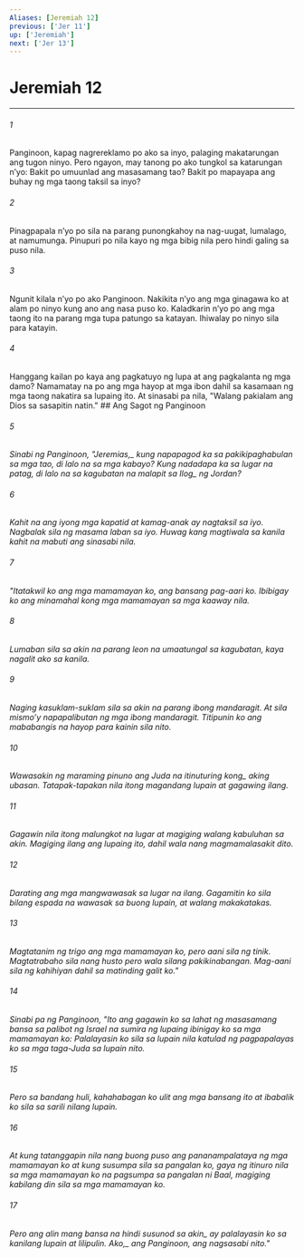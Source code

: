 ```yaml
---
Aliases: [Jeremiah 12]
previous: ['Jer 11']
up: ['Jeremiah']
next: ['Jer 13']
---
```

# Jeremiah 12

***






















###### 1 










Panginoon, kapag nagrereklamo po ako sa inyo, palaging makatarungan ang tugon ninyo. Pero ngayon, may tanong po ako tungkol sa katarungan nʼyo: Bakit po umuunlad ang masasamang tao? Bakit po mapayapa ang buhay ng mga taong taksil sa inyo? 





















###### 2 










Pinagpapala nʼyo po sila na parang punongkahoy na nag-uugat, lumalago, at namumunga. Pinupuri po nila kayo ng mga bibig nila pero hindi galing sa puso nila. 





















###### 3 










Ngunit kilala nʼyo po ako Panginoon. Nakikita nʼyo ang mga ginagawa ko at alam po ninyo kung ano ang nasa puso ko. Kaladkarin nʼyo po ang mga taong ito na parang mga tupa patungo sa katayan. Ihiwalay po ninyo sila para katayin. 





















###### 4 










Hanggang kailan po kaya ang pagkatuyo ng lupa at ang pagkalanta ng mga damo? Namamatay na po ang mga hayop at mga ibon dahil sa kasamaan ng mga taong nakatira sa lupaing ito. At sinasabi pa nila, "Walang pakialam ang Dios sa sasapitin natin." ## Ang Sagot ng Panginoon 





















###### 5 










<i class="trans-change">Sinabi ng Panginoon, "Jeremias,_ kung napapagod ka sa pakikipaghabulan sa mga tao, di lalo na sa mga kabayo? Kung nadadapa ka sa lugar na patag, di lalo na sa kagubatan <i class="trans-change">na malapit sa Ilog_ ng Jordan? 





















###### 6 










Kahit na ang iyong mga kapatid at kamag-anak ay nagtaksil sa iyo. Nagbalak sila ng masama laban sa iyo. Huwag kang magtiwala sa kanila kahit na mabuti ang sinasabi nila. 





















###### 7 










"Itatakwil ko ang mga mamamayan ko, ang bansang pag-aari ko. Ibibigay ko ang minamahal kong mga mamamayan sa mga kaaway nila. 





















###### 8 










Lumaban sila sa akin na parang leon na umaatungal sa kagubatan, kaya nagalit ako sa kanila. 





















###### 9 










Naging kasuklam-suklam sila sa akin na parang ibong mandaragit. At sila mismoʼy napapalibutan ng mga ibong mandaragit. Titipunin ko ang mababangis na hayop para kainin sila nito. 





















###### 10 










Wawasakin ng maraming pinuno ang <i class="trans-change">Juda na itinuturing kong_ aking ubasan. Tatapak-tapakan nila itong magandang lupain at gagawing ilang. 





















###### 11 










Gagawin nila itong malungkot na lugar at magiging walang kabuluhan sa akin. Magiging ilang ang lupaing ito, dahil wala nang magmamalasakit dito. 





















###### 12 










Darating ang mga mangwawasak sa lugar na ilang. Gagamitin ko sila bilang espada na wawasak sa buong lupain, at walang makakatakas. 





















###### 13 










Magtatanim ng trigo ang mga mamamayan ko, pero aani sila ng tinik. Magtatrabaho sila nang husto pero wala silang pakikinabangan. Mag-aani sila ng kahihiyan dahil sa matinding galit ko." 





















###### 14 










Sinabi pa ng Panginoon, "Ito ang gagawin ko sa lahat ng masasamang bansa sa palibot ng Israel na sumira ng lupaing ibinigay ko sa mga mamamayan ko: Palalayasin ko sila sa lupain nila katulad ng pagpapalayas ko sa mga taga-Juda sa lupain nito. 





















###### 15 










Pero sa bandang huli, kahahabagan ko ulit ang mga bansang ito at ibabalik ko sila sa sarili nilang lupain. 





















###### 16 










At kung tatanggapin nila nang buong puso ang pananampalataya ng mga mamamayan ko at kung susumpa sila sa pangalan ko, gaya ng itinuro nila sa mga mamamayan ko na pagsumpa sa pangalan ni Baal, magiging kabilang din sila sa mga mamamayan ko. 





















###### 17 










Pero ang alin mang bansa na hindi susunod <i class="trans-change">sa akin_ ay palalayasin ko sa kanilang lupain at lilipulin. <i class="trans-change">Ako,_ ang Panginoon, ang nagsasabi nito."
